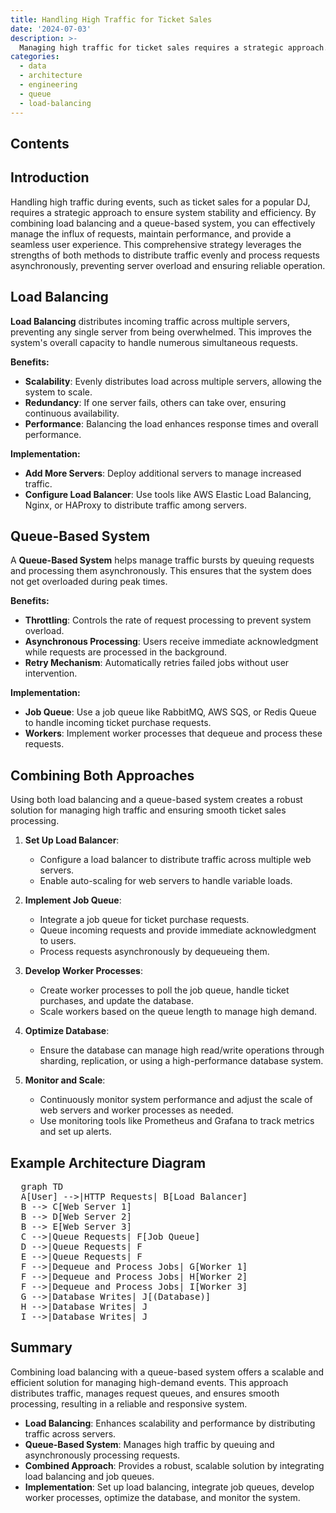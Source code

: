 ```yaml
---
title: Handling High Traffic for Ticket Sales
date: '2024-07-03'
description: >-
  Managing high traffic for ticket sales requires a strategic approach. By combining load balancing and queue-based systems, you can ensure that the system remains responsive and efficient, even under heavy loads. This method provides a scalable and reliable way to handle large volumes of user requests during peak times.
categories:
  - data
  - architecture
  - engineering
  - queue
  - load-balancing
---
```


## Contents

## Introduction

Handling high traffic during events, such as ticket sales for a popular DJ, requires a strategic approach to ensure system stability and efficiency. By combining load balancing and a queue-based system, you can effectively manage the influx of requests, maintain performance, and provide a seamless user experience. This comprehensive strategy leverages the strengths of both methods to distribute traffic evenly and process requests asynchronously, preventing server overload and ensuring reliable operation.

## Load Balancing

**Load Balancing** distributes incoming traffic across multiple servers, preventing any single server from being overwhelmed. This improves the system's overall capacity to handle numerous simultaneous requests.

**Benefits:**

- **Scalability**: Evenly distributes load across multiple servers, allowing the system to scale.
- **Redundancy**: If one server fails, others can take over, ensuring continuous availability.
- **Performance**: Balancing the load enhances response times and overall performance.

**Implementation:**

- **Add More Servers**: Deploy additional servers to manage increased traffic.
- **Configure Load Balancer**: Use tools like AWS Elastic Load Balancing, Nginx, or HAProxy to distribute traffic among servers.

## Queue-Based System

A **Queue-Based System** helps manage traffic bursts by queuing requests and processing them asynchronously. This ensures that the system does not get overloaded during peak times.

**Benefits:**

- **Throttling**: Controls the rate of request processing to prevent system overload.
- **Asynchronous Processing**: Users receive immediate acknowledgment while requests are processed in the background.
- **Retry Mechanism**: Automatically retries failed jobs without user intervention.

**Implementation:**

- **Job Queue**: Use a job queue like RabbitMQ, AWS SQS, or Redis Queue to handle incoming ticket purchase requests.
- **Workers**: Implement worker processes that dequeue and process these requests.

## Combining Both Approaches

Using both load balancing and a queue-based system creates a robust solution for managing high traffic and ensuring smooth ticket sales processing.

1. **Set Up Load Balancer**:

   - Configure a load balancer to distribute traffic across multiple web servers.
   - Enable auto-scaling for web servers to handle variable loads.

2. **Implement Job Queue**:

   - Integrate a job queue for ticket purchase requests.
   - Queue incoming requests and provide immediate acknowledgment to users.
   - Process requests asynchronously by dequeueing them.

3. **Develop Worker Processes**:

   - Create worker processes to poll the job queue, handle ticket purchases, and update the database.
   - Scale workers based on the queue length to manage high demand.

4. **Optimize Database**:

   - Ensure the database can manage high read/write operations through sharding, replication, or using a high-performance database system.

5. **Monitor and Scale**:

   - Continuously monitor system performance and adjust the scale of web servers and worker processes as needed.
   - Use monitoring tools like Prometheus and Grafana to track metrics and set up alerts.

## Example Architecture Diagram

<pre class="mermaid">
  graph TD
  A[User] -->|HTTP Requests| B[Load Balancer]
  B --> C[Web Server 1]
  B --> D[Web Server 2]
  B --> E[Web Server 3]
  C -->|Queue Requests| F[Job Queue]
  D -->|Queue Requests| F
  E -->|Queue Requests| F
  F -->|Dequeue and Process Jobs| G[Worker 1]
  F -->|Dequeue and Process Jobs| H[Worker 2]
  F -->|Dequeue and Process Jobs| I[Worker 3]
  G -->|Database Writes| J[(Database)]
  H -->|Database Writes| J
  I -->|Database Writes| J
</pre>

## Summary

Combining load balancing with a queue-based system offers a scalable and efficient solution for managing high-demand events. This approach distributes traffic, manages request queues, and ensures smooth processing, resulting in a reliable and responsive system.

- **Load Balancing**: Enhances scalability and performance by distributing traffic across servers.
- **Queue-Based System**: Manages high traffic by queuing and asynchronously processing requests.
- **Combined Approach**: Provides a robust, scalable solution by integrating load balancing and job queues.
- **Implementation**: Set up load balancing, integrate job queues, develop worker processes, optimize the database, and monitor the system.

